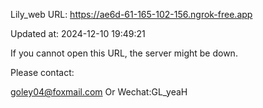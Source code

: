 Lily_web URL: https://ae6d-61-165-102-156.ngrok-free.app

Updated at: 2024-12-10 19:49:21

If you cannot open this URL, the server might be down.

Please contact: 

goley04@foxmail.com Or Wechat:GL_yeaH